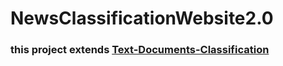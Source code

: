 # NewsClassificationWebsite2.0
### this project extends [Text-Documents-Classification](https://github.com/newaaa41/Text-Documents-Classification)

